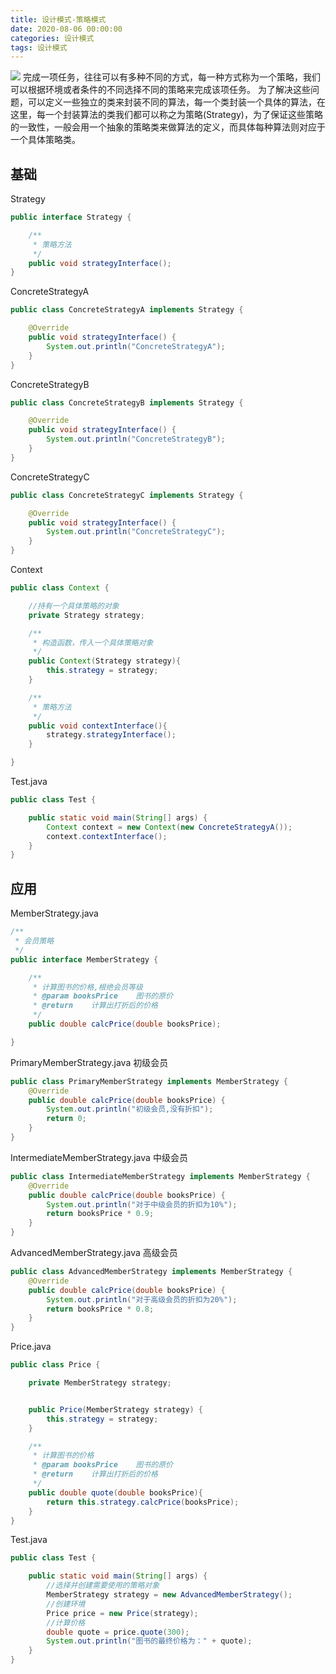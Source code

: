 ```yaml
---
title: 设计模式-策略模式
date: 2020-08-06 00:00:00
categories: 设计模式
tags: 设计模式
---
```

![](https://image.yanganlin.com/20200806024404.jpg)
完成一项任务，往往可以有多种不同的方式，每一种方式称为一个策略，我们可以根据环境或者条件的不同选择不同的策略来完成该项任务。
为了解决这些问题，可以定义一些独立的类来封装不同的算法，每一个类封装一个具体的算法，在这里，每一个封装算法的类我们都可以称之为策略(Strategy)，为了保证这些策略的一致性，一般会用一个抽象的策略类来做算法的定义，而具体每种算法则对应于一个具体策略类。
<!-- more --> 

## 基础

Strategy

```java
public interface Strategy {

    /**
     * 策略方法
     */
    public void strategyInterface();
}

```

ConcreteStrategyA

```java
public class ConcreteStrategyA implements Strategy {

    @Override
    public void strategyInterface() {
        System.out.println("ConcreteStrategyA");
    }
}
```

ConcreteStrategyB

```java
public class ConcreteStrategyB implements Strategy {

    @Override
    public void strategyInterface() {
        System.out.println("ConcreteStrategyB");
    }
}
```

ConcreteStrategyC

```java
public class ConcreteStrategyC implements Strategy {

    @Override
    public void strategyInterface() {
        System.out.println("ConcreteStrategyC");
    }
}
```

Context

```java
public class Context {

    //持有一个具体策略的对象
    private Strategy strategy;

    /**
     * 构造函数，传入一个具体策略对象
     */
    public Context(Strategy strategy){
        this.strategy = strategy;
    }

    /**
     * 策略方法
     */
    public void contextInterface(){
        strategy.strategyInterface();
    }

}
```

Test.java

```java
public class Test {

    public static void main(String[] args) {
        Context context = new Context(new ConcreteStrategyA());
        context.contextInterface();
    }
}
```

## 应用

MemberStrategy.java

```java
/**
 * 会员策略
 */
public interface MemberStrategy {

    /**
     * 计算图书的价格,根绝会员等级
     * @param booksPrice    图书的原价
     * @return    计算出打折后的价格
     */
    public double calcPrice(double booksPrice);

}
```



PrimaryMemberStrategy.java 初级会员

```java
public class PrimaryMemberStrategy implements MemberStrategy {
    @Override
    public double calcPrice(double booksPrice) {
        System.out.println("初级会员,没有折扣");
        return 0;
    }
}
```

IntermediateMemberStrategy.java 中级会员

```java
public class IntermediateMemberStrategy implements MemberStrategy {
    @Override
    public double calcPrice(double booksPrice) {
        System.out.println("对于中级会员的折扣为10%");
        return booksPrice * 0.9;
    }
}
```

AdvancedMemberStrategy.java 高级会员

```java
public class AdvancedMemberStrategy implements MemberStrategy {
    @Override
    public double calcPrice(double booksPrice) {
        System.out.println("对于高级会员的折扣为20%");
        return booksPrice * 0.8;
    }
}
```

Price.java

```java
public class Price {

    private MemberStrategy strategy;


    public Price(MemberStrategy strategy) {
        this.strategy = strategy;
    }

    /**
     * 计算图书的价格
     * @param booksPrice    图书的原价
     * @return    计算出打折后的价格
     */
    public double quote(double booksPrice){
        return this.strategy.calcPrice(booksPrice);
    }
}
```

Test.java

```java
public class Test {

    public static void main(String[] args) {
        //选择并创建需要使用的策略对象
        MemberStrategy strategy = new AdvancedMemberStrategy();
        //创建环境
        Price price = new Price(strategy);
        //计算价格
        double quote = price.quote(300);
        System.out.println("图书的最终价格为：" + quote);
    }
}

```